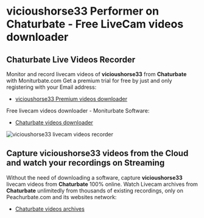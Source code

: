 # vicioushorse33 Performer on Chaturbate - Free LiveCam videos downloader

## Chaturbate Live Videos Recorder

Monitor and record livecam videos of **vicioushorse33** from **Chaturbate** with Moniturbate.com
Get a premium trial for free by just and only registering with your Email address:
* [vicioushorse33 Premium videos downloader](https://moniturbate.com/request-demo-licence-key.html)

Free livecam videos downloader - Moniturbate Software:
* [Chaturbate videos downloader](https://moniturbate.com/moniturbate-download-software.html)

![vicioushorse33 livecam videos recorder](https://peachurnet.com/templates/moniturbate-software.png)


## Capture vicioushorse33 videos from the Cloud and watch your recordings on Streaming

Without the need of downloading a software, capture **vicioushorse33** livecam videos from **Chaturbate** 100% online.
Watch Livecam archives from **Chaturbate** unlimitedly from thousands of existing recordings, only on Peachurbate.com and its websites network:
* [Chaturbate videos archives](https://peachurnet.com/)